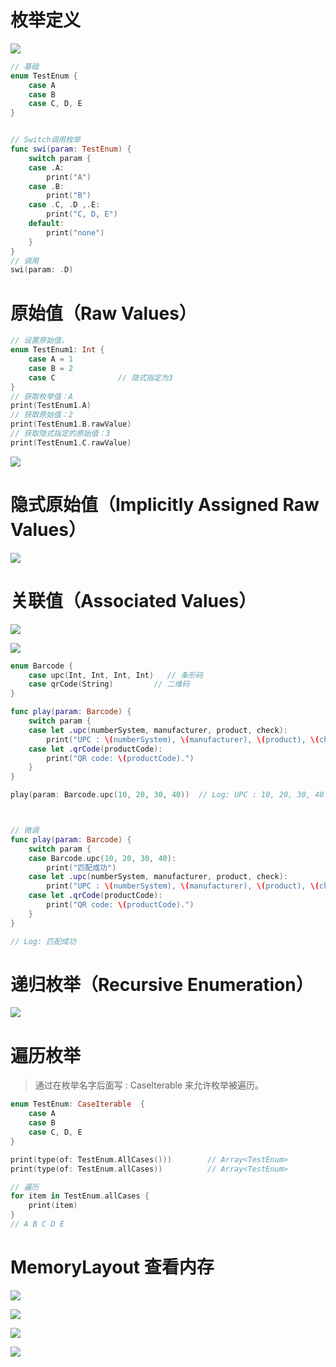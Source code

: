 

# 枚举定义

![](media_04Enum/001.png)

```swift
// 基础
enum TestEnum {
    case A
    case B
    case C, D, E
}


// Switch调用枚举
func swi(param: TestEnum) {
    switch param {
    case .A:
        print("A")
    case .B:
        print("B")
    case .C, .D ,.E:
        print("C, D, E")
    default:
        print("none")
    }
}
// 调用
swi(param: .D)
```





#  原始值（Raw Values）

```swift
// 设置原始值，
enum TestEnum1: Int {
    case A = 1
    case B = 2
  	case C				// 隐式指定为3
}
// 获取枚举值：A
print(TestEnum1.A)
// 获取原始值：2
print(TestEnum1.B.rawValue)
// 获取隐式指定的原始值：3
print(TestEnum1.C.rawValue)
```



![](media_04Enum/004.png)



# 隐式原始值（Implicitly Assigned Raw Values）

![](media_04Enum/005.png)







# 关联值（Associated Values）

![](media_04Enum/002.png)

![](media_04Enum/003.png)

```swift
enum Barcode {
    case upc(Int, Int, Int, Int)   // 条形码
    case qrCode(String)         // 二维码
}

func play(param: Barcode) {
    switch param {
    case let .upc(numberSystem, manufacturer, product, check):
        print("UPC : \(numberSystem), \(manufacturer), \(product), \(check).")
    case let .qrCode(productCode):
        print("QR code: \(productCode).")
    }
}

play(param: Barcode.upc(10, 20, 30, 40))  // Log: UPC : 10, 20, 30, 40.



// 微调
func play(param: Barcode) {
    switch param {
    case Barcode.upc(10, 20, 30, 40):
        print("匹配成功")
    case let .upc(numberSystem, manufacturer, product, check):
        print("UPC : \(numberSystem), \(manufacturer), \(product), \(check).")
    case let .qrCode(productCode):
        print("QR code: \(productCode).")
    }
}

// Log: 匹配成功
```





# 递归枚举（Recursive Enumeration）

![](media_04Enum/006.png)





# 遍历枚举

> 通过在枚举名字后面写 : CaseIterable 来允许枚举被遍历。

```swift
enum TestEnum: CaseIterable  {
    case A
    case B
    case C, D, E
}

print(type(of: TestEnum.AllCases())) 		// Array<TestEnum>
print(type(of: TestEnum.allCases)) 			// Array<TestEnum>

// 遍历
for item in TestEnum.allCases {
    print(item)
}
// A B C D E
```





# MemoryLayout 查看内存

![](media_04Enum/007.png)



![](media_04Enum/008.png)



![](media_04Enum/009.png)



![](media_04Enum/010.png)



